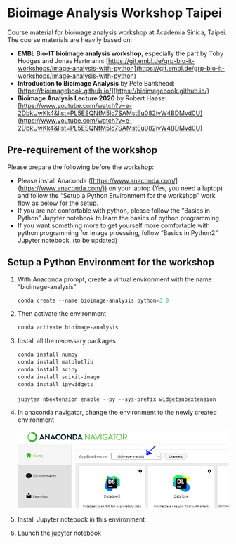 # Bioimage Analysis Workshop Taipei

Course material for bioimage analysis workshop at Academia Sinica, Taipei. The course materials are heavily based on:

- **EMBL Bio-IT bioimage analysis workshop**, especially the part by Toby Hodges and Jonas Hartmann: [https://git.embl.de/grp-bio-it-workshops/image-analysis-with-python](https://git.embl.de/grp-bio-it-workshops/image-analysis-with-python)
- **Introduction to Bioimage Analysis** by Pete Bankhead: [https://bioimagebook.github.io/](https://bioimagebook.github.io/)
- **Bioimage Analysis Lecture 2020** by Robert Haase: [https://www.youtube.com/watch?v=e-2DbkUwKk4&list=PL5ESQNfM5lc7SAMstEu082ivW4BDMvd0U](https://www.youtube.com/watch?v=e-2DbkUwKk4&list=PL5ESQNfM5lc7SAMstEu082ivW4BDMvd0U)

## Pre-requirement of the workshop

Please prepare the following before the workshop:

- Please install Anaconda ([https://www.anaconda.com/](https://www.anaconda.com/)) on your laptop (Yes, you need a laptop) and follow the “Setup a Python Environment for the workshop” work flow as below for the setup.
- If you are not confortable with python, please follow the “Basics in Python” Jupyter notebook to learn the basics of python programming
- If you want something more to get yourself more comfortable with python programming for image proessing, follow “Basics in Python2” Jupyter notebook. (to be updated)

## Setup a Python Environment for the workshop

1. With Anaconda prompt, create a virtual environment with the name “bioimage-analysis”
    
    ```powershell
    conda create --name bioimage-analysis python=3.8
    ```
    
2. Then activate the environment
    
    ```powershell
    conda activate bioimage-analysis
    ```
    
3. Install all the necessary packages
    
    ```powershell
    conda install numpy
    conda install matplotlib
    conda install scipy
    conda install scikit-image
    conda install ipywidgets
    
    jupyter nbextension enable --py --sys-prefix widgetsnbextension
    ```
    
4. In anaconda navigator, change the environment to the newly created environment
    
    ![anaconda_change_env](README_images/anaconda_change_env.png)
    
5. Install Jupyter notebook in this environment
6. Launch the jupyter notebook
